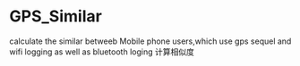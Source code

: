 # GPS_Similar
calculate the similar betweeb Mobile phone users,which use gps sequel and wifi logging as well as bluetooth loging 
计算相似度
